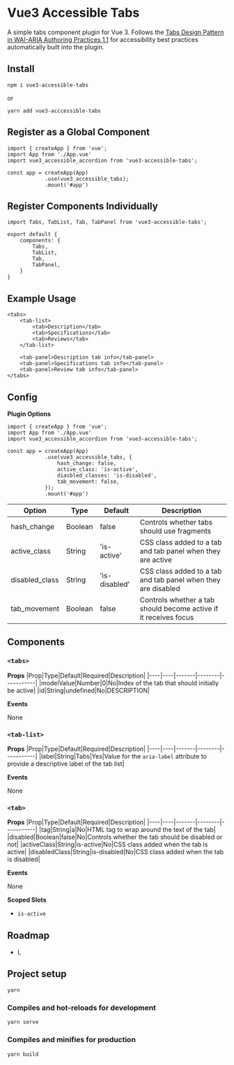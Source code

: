 # Vue3 Accessible Tabs

A simple tabs component plugin for Vue 3. Follows the [Tabs Design Pattern in WAI-ARIA Authoring Practices 1.1](https://www.w3.org/TR/wai-aria-practices-1.1/examples/tabs/tabs-1/tabs.html) for accessibility best practices automatically built into the plugin.

## Install
```
npm i vue3-accessible-tabs
```
or
```
yarn add vue3-acccessible-tabs
```

## Register as a Global Component
```
import { createApp } from 'vue';
import App from './App.vue'
import vue3_accessible_accordion from 'vue3-accessible-tabs';

const app = createApp(App)
			.use(vue3_accessible_tabs);
			.mount('#app')
```

## Register Components Individually
```
import Tabs, TabList, Tab, TabPanel from 'vue3-accessible-tabs';

export default {
	components: {
    	Tabs,
        TabList,
        Tab,
        TabPanel,
    }
}
```

## Example Usage

```
<tabs>
	<tab-list>
    	<tab>Description</tab>
        <tab>Specifications</tab>
        <tab>Reviews</tab>
    </tab-list>
    
    <tab-panel>Description tab info</tab-panel>
    <tab-panel>Specifications tab info</tab-panel>
    <tab-panel>Review tab info</tab-panel>
</tabs>
```

## Config

**Plugin Options**
```
import { createApp } from 'vue';
import App from './App.vue'
import vue3_accessible_accordion from 'vue3-accessible-tabs';

const app = createApp(App)
			.use(vue3_accessible_tabs, {
            	hash_change: false,
                active_class: 'is-active',
                diasbled_classes: 'is-disabled',
                tab_movement: false,
            });
			.mount('#app')
```
|Option|Type|Default|Description|
|------|----|-------|-----------
|hash_change|Boolean|false|Controls whether tabs should use fragments|
|active_class|String|'is-active'|CSS class added to a tab and tab panel when they are active|
|disabled_class|String|'is-disabled'|CSS class added to a tab and tab panel when they are disabled|
|tab_movement|Boolean|false|Controls whether a tab should become active if it receives focus|

## Components

### `<tabs>`
**Props**
|Prop|Type|Default|Required|Description|
|----|----|-------|--------|-----------|
|modelValue|Number|0|No|Index of the tab that should initially be active|
|id|String|undefined|No|DESCRIPTION|

**Events**

None

### `<tab-list>`
**Props**
|Prop|Type|Default|Required|Description|
|----|----|-------|--------|-----------|
|label|String|Tabs|Yes|Value for the `aria-label` attribute to provide a descriptive label of the tab list|


**Events**

None

### `<tab>`
**Props**
|Prop|Type|Default|Required|Description|
|----|----|-------|--------|-----------|
|tag|String|a|No|HTML tag to wrap around the text of the tab|
|disabled|Boolean|false|No|Controls whether the tab should be disabled or not|
|activeClass|String|is-active|No|CSS class added when the tab is active|
|disabledClass|String|is-disabled|No|CSS class added when the tab is disabled|

**Events**

None

**Scoped Slots**

- `is-active`


## Roadmap
- L

## Project setup
```
yarn
```

### Compiles and hot-reloads for development
```
yarn serve
```

### Compiles and minifies for production
```
yarn build
```